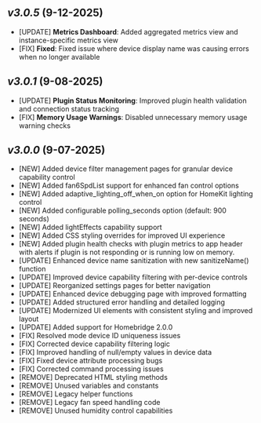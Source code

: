 ## _**v3.0.5**_ (9-12-2025)

- [UPDATE] **Metrics Dashboard**: Added aggregated metrics view and instance-specific metrics view
- [FIX] **Fixed**: Fixed issue where device display name was causing errors when no longer available

## _**v3.0.1**_ (9-08-2025)
- [UPDATE] **Plugin Status Monitoring**: Improved plugin health validation and connection status tracking
- [FIX] **Memory Usage Warnings**: Disabled unnecessary memory usage warning checks

## _**v3.0.0**_ (9-07-2025)

- [NEW] Added device filter management pages for granular device capability control
- [NEW] Added fan6SpdList support for enhanced fan control options
- [NEW] Added adaptive_lighting_off_when_on option for HomeKit lighting control
- [NEW] Added configurable polling_seconds option (default: 900 seconds)
- [NEW] Added lightEffects capability support
- [NEW] Added CSS styling overrides for improved UI experience
- [NEW] Added plugin health checks with plugin metrics to app header with alerts if plugin is not responding or is running low on memory.
- [UPDATE] Enhanced device name sanitization with new sanitizeName() function
- [UPDATE] Improved device capability filtering with per-device controls
- [UPDATE] Reorganized settings pages for better navigation
- [UPDATE] Enhanced device debugging page with improved formatting
- [UPDATE] Added structured error handling and detailed logging
- [UPDATE] Modernized UI elements with consistent styling and improved layout
- [UPDATE] Added support for Homebridge 2.0.0
- [FIX] Resolved mode device ID uniqueness issues
- [FIX] Corrected device capability filtering logic
- [FIX] Improved handling of null/empty values in device data
- [FIX] Fixed device attribute processing bugs
- [FIX] Corrected command processing issues
- [REMOVE] Deprecated HTML styling methods
- [REMOVE] Unused variables and constants
- [REMOVE] Legacy helper functions
- [REMOVE] Legacy fan speed handling code
- [REMOVE] Unused humidity control capabilities

